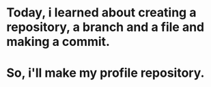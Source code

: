 # Today, i learned about creating a repository, a branch and a file and making a commit.
# So, i'll make my profile repository.
